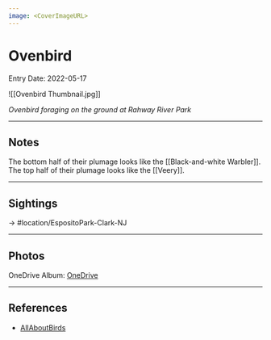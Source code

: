 ```yaml
---
image: <CoverImageURL>
---
```


# Ovenbird
Entry Date: 2022-05-17

![[Ovenbird Thumbnail.jpg]]

*Ovenbird foraging on the ground at Rahway River Park*

---------------------------------------------------------------
## Notes
The bottom half of their plumage looks like the [[Black-and-white Warbler]]. The top half of their plumage looks like the [[Veery]].

---------------------------------------------------------------
## Sightings

-> #location/EspositoPark-Clark-NJ 

---------------------------------------------------------------
## Photos
OneDrive Album: [OneDrive](https://1drv.ms/u/s!AvaIuMdCo_w-2G8wdtCp_9ItbDrz?e=clT3Kw)

---------------------------------------------------------------
## References
- [AllAboutBirds](https://www.allaboutbirds.org/guide/Ovenbird/overview)